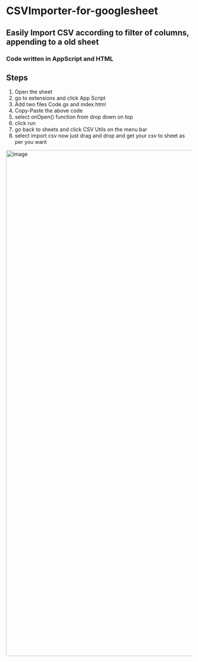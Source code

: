 # CSVImporter-for-googlesheet
## Easily Import CSV according to filter of columns, appending to a old sheet
### Code written in AppScript and HTML

## Steps
1. Open the sheet
2. go to extensions and click App Script
3. Add two files Code.gs and index.html
4. Copy-Paste the above code
5. select onOpen() function from drop down on top
6. click run
7. go back to sheets and click CSV Utils on the menu bar
8. select import csv now just drag and drop and get your csv to sheet as per you want

<img width="1372" alt="image" src="https://github.com/Haneet-Arya/CSVImporter-for-googlesheet/assets/76744982/a138edfb-0bd9-4daf-af4e-62174ec79b5a">

